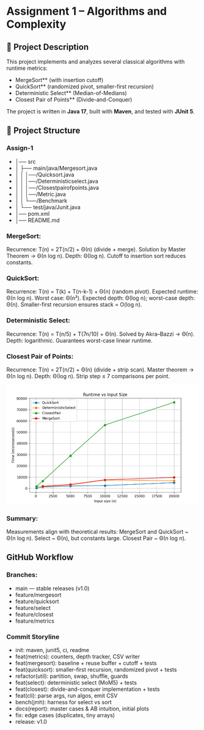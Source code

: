 # Assignment 1 – Algorithms and Complexity

## 📌 Project Description
This project implements and analyzes several classical algorithms with runtime metrics:

- MergeSort** (with insertion cutoff)
- QuickSort** (randomized pivot, smaller-first recursion)
- Deterministic Select** (Median-of-Medians)
- Closest Pair of Points** (Divide-and-Conquer)

The project is written in **Java 17**, built with **Maven**, and tested with **JUnit 5**.
## 📂 Project Structure
### Assign-1
- │── src
- │ ├── main/java/Mergesort.java
- │ │        │──/Quicksort.java
- │ │        │──/Deterministicselect.java
- │ │        │──/Closestpairofpoints.java
- │ │        │──/Metric.java
- │ │        └──/Benchmark
- │ └── test/java/Junit.java
- │── pom.xml
- │── README.md

### MergeSort:
Recurrence: T(n) = 2T(n/2) + Θ(n) (divide + merge).
Solution by Master Theorem → Θ(n log n).
Depth: Θ(log n).
Cutoff to insertion sort reduces constants.

### QuickSort:
Recurrence: T(n) = T(k) + T(n-k-1) + Θ(n) (random pivot).
Expected runtime: Θ(n log n). Worst case: Θ(n²).
Expected depth: Θ(log n); worst-case depth: Θ(n).
Smaller-first recursion ensures stack = O(log n).

### Deterministic Select:
Recurrence: T(n) = T(n/5) + T(7n/10) + Θ(n).
Solved by Akra–Bazzi → Θ(n).
Depth: logarithmic.
Guarantees worst-case linear runtime.

### Closest Pair of Points:
Recurrence: T(n) = 2T(n/2) + Θ(n) (divide + strip scan).
Master theorem → Θ(n log n).
Depth: Θ(log n).
Strip step ≤ 7 comparisons per point.

![image.png](zvbn.png)

### Summary:
Measurements align with theoretical results:
MergeSort and QuickSort ~ Θ(n log n).
Select ~ Θ(n), but constants large.
Closest Pair ~ Θ(n log n).

## GitHub Workflow
### Branches:
- main — stable releases (v1.0)
- feature/mergesort
- feature/quicksort
- feature/select
- feature/closest
- feature/metrics

### Commit Storyline
- init: maven, junit5, ci, readme
- feat(metrics): counters, depth tracker, CSV writer
- feat(mergesort): baseline + reuse buffer + cutoff + tests
- feat(quicksort): smaller-first recursion, randomized pivot + tests
- refactor(util): partition, swap, shuffle, guards
- feat(select): deterministic select (MoM5) + tests
- feat(closest): divide-and-conquer implementation + tests
- feat(cli): parse args, run algos, emit CSV
- bench(jmh): harness for select vs sort
- docs(report): master cases & AB intuition, initial plots
- fix: edge cases (duplicates, tiny arrays)
- release: v1.0
